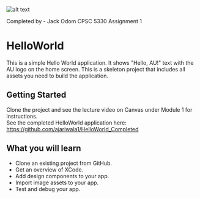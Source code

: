 ![alt text](https://github.com/ajariwala1/HelloWorld/blob/main/Docs/banner_au.png?raw=true)


Completed by - Jack Odom
CPSC 5330 Assignment 1

# HelloWorld

This is a simple Hello World application. It shows "Hello, AU!" text with the AU logo on the home screen.
This is a skeleton project that includes all assets you need to build the application.

## Getting Started

Clone the project and see the lecture video on Canvas under Module 1 for instructions. <br/>
See the completed HelloWorld application here: <br/>
https://github.com/ajariwala1/HelloWorld_Completed

## What you will learn

- Clone an existing project from GitHub.
- Get an overview of XCode.
- Add design components to your app.
- Import image assets to your app.
- Test and debug your app.

